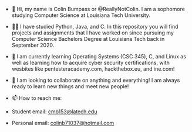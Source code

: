 - 👋 Hi, my name is Colin Bumpass or @ReallyNotColin. I am a sophomore studying Computer Science at Louisiana Tech University.
- 👨‍🎓 I have studied Python, Java, and C. In this repository you will find projects and assignments that I have worked on since pursuing my Computer Science Bachelors Degree at Louisiana Tech back in September 2020.
- 🌱 I am currently learning Operating Systems (CSC 345), C, and Linux as well as learning how to acquire cyber security certifications, with wesbites like pentesteracademy.com, hackthebox.eu, and ine.com!

- 💞️ I am looking to collaborate on anything and everything! I am always ready to learn new things and meet new people!
- 📫 How to reach me: 
- Student email: cmb153@latech.edu
- Personal email: colinb71037@hotmail.com

<!---
ReallyNotColin/ReallyNotColin is a ✨ special ✨ repository because its `README.md` (this file) appears on your GitHub profile.
You can click the Preview link to take a look at your changes.
--->
